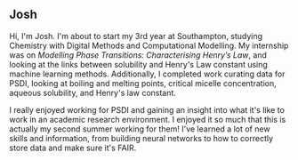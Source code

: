 Josh  
--- 

Hi, I'm Josh. I'm about to start my 3rd year at Southampton, studying Chemistry with Digital Methods and Computational Modelling. My internship was on _Modelling Phase Transitions: Characterising Henry’s Law_, and looking at the links between solubility and Henry's Law constant using machine learning methods. Additionally, I completed work curating data for PSDI, looking at boiling and melting points, critical micelle concentration, aqueous solubility, and Henry's law constant.

I really enjoyed working for PSDI and gaining an insight into what it's like to work in an academic research environment. I enjoyed it so much that this is actually my second summer working for them! I've learned a lot of new skills and information, from building neural networks to how to correctly store data and make sure it's FAIR. 